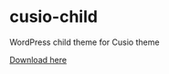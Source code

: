 # cusio-child
WordPress child theme for Cusio theme

[Download here](https://github.com/envirra/cusio-child/archive/refs/heads/main.zip)

